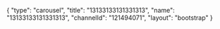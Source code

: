 {
    "type": "carousel",
    "title": "13133133131331313",
    "name": "13133133131331313",
    "channelId": "121494071",
    "layout": "bootstrap"
}